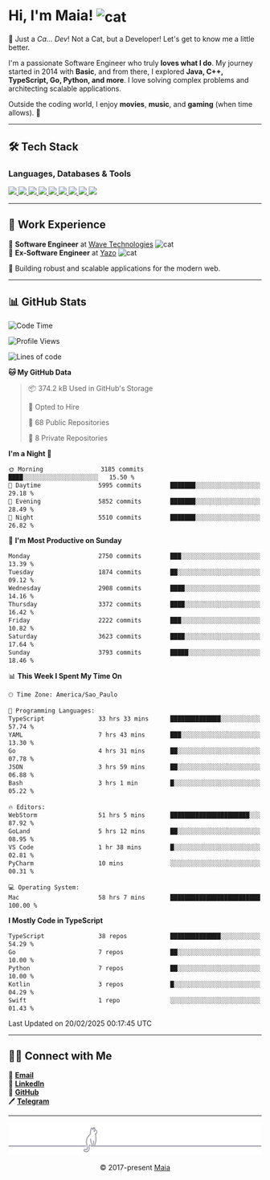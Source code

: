 <h1 align="left">Hi, I'm Maia! 
<img src="https://emojis.slackmojis.com/emojis/images/1643509834/36299/black-cat.gif?1643509834" width="50" height="60" align="center" alt="cat"/>
</h1>

🎩 Just a *Ca... Dev*! Not a Cat, but a Developer! Let's get to know me a little better.

I'm a passionate Software Engineer who truly **loves what I do**. My journey started in 2014 with **Basic**, and from there, I explored **Java, C++, TypeScript, Go, Python, and more**. I love solving complex problems and architecting scalable applications.

Outside the coding world, I enjoy **movies**, **music**, and **gaming** (when time allows). 🚀

---

## 🛠️ Tech Stack

### Languages, Databases & Tools
<p>
  <a href="https://www.typescriptlang.org">
    <img src="https://skillicons.dev/icons?i=ts" />
  </a>
  <a href="https://go.dev">
    <img src="https://skillicons.dev/icons?i=go" />
  </a>
  <a href="https://www.python.org">
    <img src="https://skillicons.dev/icons?i=python" />
  </a>
  <a href="https://gradle.org">
    <img src="https://skillicons.dev/icons?i=gradle" />
  </a>
  <a href="https://redis.io">
    <img src="https://skillicons.dev/icons?i=redis" />
  </a>
  <a href="https://www.mongodb.com">
    <img src="https://skillicons.dev/icons?i=mongodb" />
  </a>
  <a href="https://nodejs.org">
    <img src="https://skillicons.dev/icons?i=nodejs" />
  </a>
  <a href="https://www.javascript.com">
    <img src="https://skillicons.dev/icons?i=js" />
  </a>
  <a href="https://www.docker.com">
    <img src="https://skillicons.dev/icons?i=docker" />
  </a>
</p>

---

## 💼 Work Experience

🔹 **Software Engineer** at [Wave Technologies](https://www.linkedin.com/company/wave-technologies-oficial/)   <img src="https://media.giphy.com/media/WUlplcMpOCEmTGBtBW/giphy.gif" width="30" alt="cat"> <br>
🔹 **Ex-Software Engineer** at [Yazo](https://yazo.com.br/) <img src="https://media.giphy.com/media/WUlplcMpOCEmTGBtBW/giphy.gif" width="30" alt="cat"> <br>

🚀 Building robust and scalable applications for the modern web.

---

## 📊 GitHub Stats

<!--START_SECTION:waka-->
![Code Time](http://img.shields.io/badge/Code%20Time-5%2C334%20hrs%2034%20mins-blue)

![Profile Views](http://img.shields.io/badge/Profile%20Views-16-blue)

![Lines of code](https://img.shields.io/badge/From%20Hello%20World%20I%27ve%20Written-6.4%20million%20lines%20of%20code-blue)

**🐱 My GitHub Data** 

> 📦 374.2 kB Used in GitHub's Storage 
 > 
> 💼 Opted to Hire
 > 
> 📜 68 Public Repositories 
 > 
> 🔑 8 Private Repositories 
 > 
**I'm a Night 🦉** 

```text
🌞 Morning                3185 commits        ████░░░░░░░░░░░░░░░░░░░░░   15.50 % 
🌆 Daytime                5995 commits        ███████░░░░░░░░░░░░░░░░░░   29.18 % 
🌃 Evening                5852 commits        ███████░░░░░░░░░░░░░░░░░░   28.49 % 
🌙 Night                  5510 commits        ███████░░░░░░░░░░░░░░░░░░   26.82 % 
```
📅 **I'm Most Productive on Sunday** 

```text
Monday                   2750 commits        ███░░░░░░░░░░░░░░░░░░░░░░   13.39 % 
Tuesday                  1874 commits        ██░░░░░░░░░░░░░░░░░░░░░░░   09.12 % 
Wednesday                2908 commits        ████░░░░░░░░░░░░░░░░░░░░░   14.16 % 
Thursday                 3372 commits        ████░░░░░░░░░░░░░░░░░░░░░   16.42 % 
Friday                   2222 commits        ███░░░░░░░░░░░░░░░░░░░░░░   10.82 % 
Saturday                 3623 commits        ████░░░░░░░░░░░░░░░░░░░░░   17.64 % 
Sunday                   3793 commits        █████░░░░░░░░░░░░░░░░░░░░   18.46 % 
```


📊 **This Week I Spent My Time On** 

```text
🕑︎ Time Zone: America/Sao_Paulo

💬 Programming Languages: 
TypeScript               33 hrs 33 mins      ██████████████░░░░░░░░░░░   57.74 % 
YAML                     7 hrs 43 mins       ███░░░░░░░░░░░░░░░░░░░░░░   13.30 % 
Go                       4 hrs 31 mins       ██░░░░░░░░░░░░░░░░░░░░░░░   07.78 % 
JSON                     3 hrs 59 mins       ██░░░░░░░░░░░░░░░░░░░░░░░   06.88 % 
Bash                     3 hrs 1 min         █░░░░░░░░░░░░░░░░░░░░░░░░   05.22 % 

🔥 Editors: 
WebStorm                 51 hrs 5 mins       ██████████████████████░░░   87.92 % 
GoLand                   5 hrs 12 mins       ██░░░░░░░░░░░░░░░░░░░░░░░   08.95 % 
VS Code                  1 hr 38 mins        █░░░░░░░░░░░░░░░░░░░░░░░░   02.81 % 
PyCharm                  10 mins             ░░░░░░░░░░░░░░░░░░░░░░░░░   00.31 % 

💻 Operating System: 
Mac                      58 hrs 7 mins       █████████████████████████   100.00 % 
```

**I Mostly Code in TypeScript** 

```text
TypeScript               38 repos            ██████████████░░░░░░░░░░░   54.29 % 
Go                       7 repos             ██░░░░░░░░░░░░░░░░░░░░░░░   10.00 % 
Python                   7 repos             ██░░░░░░░░░░░░░░░░░░░░░░░   10.00 % 
Kotlin                   3 repos             █░░░░░░░░░░░░░░░░░░░░░░░░   04.29 % 
Swift                    1 repo              ░░░░░░░░░░░░░░░░░░░░░░░░░   01.43 % 
```




 Last Updated on 20/02/2025 00:17:45 UTC
<!--END_SECTION:waka-->

---

## 👯‍👨 Connect with Me
📧 **[Email](mailto:gabrielmaialva33@gmail.com)**  
🔗 **[LinkedIn](https://www.linkedin.com/in/gabriel-maia-183984239)**  
🐙 **[GitHub](https://github.com/gabrielmaialva33)**  
🖊 **[Telegram](https://t.me/sr_mrootx)**

---

<p align="center"><img src="https://raw.githubusercontent.com/gabrielmaialva33/gabrielmaialva33/master/assets/gray0_ctp_on_line.svg?sanitize=true" /></p>
<p align="center">&copy; 2017-present <a href="https://github.com/gabrielmaialva33/" target="_blank">Maia</a></p>

